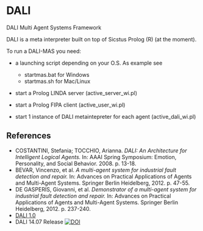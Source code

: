 DALI
====

DALI Multi Agent Systems Framework

DALI is a meta interpreter built on top of Sicstus Prolog (R) (at the moment).

To run a DALI-MAS you need:

* a launching script depending on your O.S. 
As example see 
  - startmas.bat for Windows
  - startmas.sh for Mac/Linux

* start a Prolog LINDA server (active_server_wi.pl)
* start a Prolog FIPA client (active_user_wi.pl) 
* start 1 instance of DALI metaintepreter for each agent (active_dali_wi.pl)

## References

* COSTANTINI, Stefania; TOCCHIO, Arianna. *DALI: An Architecture for Intelligent Logical Agents.* In: AAAI Spring Symposium: Emotion, Personality, and Social Behavior. 2008. p. 13-18.
* BEVAR, Vincenzo, et al. *A multi-agent system for industrial fault detection and repair.* In: Advances on Practical Applications of Agents and Multi-Agent Systems. Springer Berlin Heidelberg, 2012. p. 47-55.
* DE GASPERIS, Giovanni, et al. *Demonstrator of a multi-agent system for industrial fault detection and repair.* In: Advances on Practical Applications of Agents and Multi-Agent Systems. Springer Berlin Heidelberg, 2012. p. 237-240.
* [DALI 1.0](http://www.di.univaq.it/stefcost/Sito-Web-DALI/WEB-DALI)
* DALI 14.07 Release [![DOI](https://zenodo.org/badge/5311/AAAI-DISIM-UnivAQ/DALI.png)](http://dx.doi.org/10.5281/zenodo.11042)
